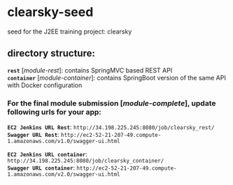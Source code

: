 # clearsky-seed	
seed for the J2EE training project: clearsky 	

## directory structure:	
**`rest`** [*module-rest*]: contains SpringMVC based REST API	
**`container`** [*module-container*]: contains SpringBoot version of the same API with Docker configuration

### For the final module submission [*module-complete*], update following urls for your app:
**`EC2 Jenkins URL Rest`**: `http://34.198.225.245:8080/job/clearsky_rest/`
**`Swagger URL Rest`**: `http://ec2-52-21-207-49.compute-1.amazonaws.com/v1.0/swagger-ui.html`

**`EC2 Jenkins URL container`**: `http://34.198.225.245:8080/job/clearsky_container/`  
**`Swagger URL container`**: `http://ec2-52-21-207-49.compute-1.amazonaws.com/v2.0/swagger-ui.html`  
